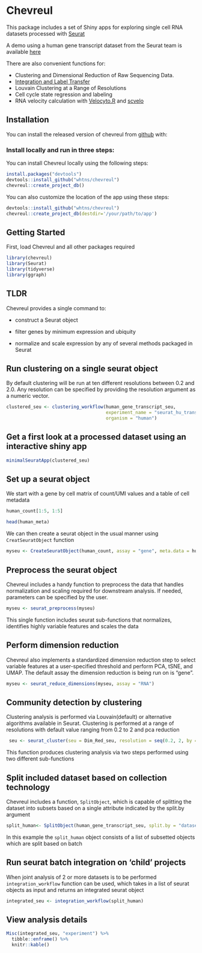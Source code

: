 
<!-- README.md is generated from README.Rmd. Please edit that file -->

# Chevreul

This package includes a set of Shiny apps for exploring single cell RNA
datasets processed with
<a href="https://github.com/satijalab/seurat" target="_blank" rel="noopener noreferrer">Seurat</a>

A demo using a human gene transcript dataset from the Seurat team is
available
<a href="http://cobrinik-1.saban-chla.usc.edu:8080/app/seuratApp" target="_blank" rel="noopener noreferrer">here</a>

There are also convenient functions for:

-   Clustering and Dimensional Reduction of Raw Sequencing Data.
-   <a href="https://satijalab.org/seurat/archive/v3.0/integration.html" target="_blank" rel="noopener noreferrer">Integration
    and Label Transfer</a>
-   Louvain Clustering at a Range of Resolutions
-   Cell cycle state regression and labeling
-   RNA velocity calculation with
    <a href="https://velocyto.org/" target="_blank" rel="noopener noreferrer">Velocyto.R</a>
    and
    <a href="https://scvelo.readthedocs.io/" target="_blank" rel="noopener noreferrer">scvelo</a>

## Installation

You can install the released version of chevreul from
<a href="https://github.com/whtns/chevreul" target="_blank" rel="noopener noreferrer">github</a>
with:

### Install locally and run in three steps:

You can install Chevreul locally using the following steps:

``` r
install.packages("devtools")
devtools::install_github("whtns/chevreul")
chevreul::create_project_db()
```

You can also customize the location of the app using these steps:

``` r
devtools::install_github("whtns/chevreul")
chevreul::create_project_db(destdir='/your/path/to/app')
```

## Getting Started

First, load Chevreul and all other packages required

``` r
library(chevreul)
library(Seurat)
library(tidyverse)
library(ggraph)
```

## TLDR

Chevreul provides a single command to:

-   construct a Seurat object

-   filter genes by minimum expression and ubiquity

-   normalize and scale expression by any of several methods packaged in
    Seurat

## Run clustering on a single seurat object

By default clustering will be run at ten different resolutions between
0.2 and 2.0. Any resolution can be specified by providing the resolution
argument as a numeric vector.

``` r
clustered_seu <- clustering_workflow(human_gene_transcript_seu, 
                                     experiment_name = "seurat_hu_trans", 
                                     organism = "human")
```

## Get a first look at a processed dataset using an interactive shiny app

``` r
minimalSeuratApp(clustered_seu)
```

## Set up a seurat object

We start with a gene by cell matrix of count/UMI values and a table of
cell metadata

``` r
human_count[1:5, 1:5]

head(human_meta)
```

We can then create a seurat object in the usual manner using
`CreatSeuratObject` function

``` r
myseu <- CreateSeuratObject(human_count, assay = "gene", meta.data = human_meta)
```

## Preprocess the seurat object

Chevreul includes a handy function to preprocess the data that handles
normalization and scaling required for downstream analysis. If needed,
parameters can be specified by the user.

``` r
myseu <- seurat_preprocess(myseu)
```

This single function includes seurat sub-functions that normalizes,
identifies highly variable features and scales the data

## Perform dimension reduction

Chevreul also implements a standardized dimension reduction step to
select variable features at a user-specified threshold and perform PCA,
tSNE, and UMAP. The default assay the dimension reduction is being run
on is “gene”.

``` r
myseu <- seurat_reduce_dimensions(myseu, assay = "RNA") 
```

## Community detection by clustering

Clustering analysis is performed via Louvain(default) or alternative
algorithms available in Seurat. Clustering is performed at a range of
resolutions with default value ranging from 0.2 to 2 and pca reduction

``` r
 seu <- seurat_cluster(seu = Dim_Red_seu, resolution = seq(0.2, 2, by = 0.2) )
```

This function produces clustering analysis via two steps performed using
two different sub-functions

## Split included dataset based on collection technology

Chevreul includes a function, `SplitObject`, which is capable of
splitting the dataset into subsets based on a single attribute indicated
by the split.by argument

``` r
split_human<- SplitObject(human_gene_transcript_seu, split.by = "dataset")
```

In this example the `split_human` object consists of a list of subsetted
objects which are split based on batch

## Run seurat batch integration on ‘child’ projects

When joint analysis of 2 or more datasets is to be performed
`integration_workflow` function can be used, which takes in a list of
seurat objects as input and returns an integrated seurat object

``` r
integrated_seu <- integration_workflow(split_human)
```

## View analysis details

``` r
Misc(integrated_seu, "experiment") %>% 
  tibble::enframe() %>% 
  knitr::kable()
```
